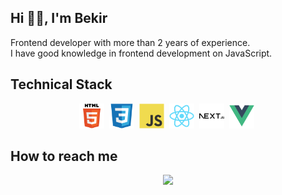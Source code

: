 ## Hi 🙋‍♂️, I'm Bekir
Frontend developer with more than 2 years of experience.
</br>
I have good knowledge in frontend development on JavaScript.

## Technical Stack
<div align='center'>
  <img
    src="https://github.com/devicons/devicon/blob/master/icons/html5/html5-original-wordmark.svg"
    title="HTML 5"
    alt="HTML 5"
    width="40"
    height="40"
  />&nbsp;
  <img
    src="https://github.com/devicons/devicon/blob/master/icons/css3/css3-original.svg"
    title="CSS3"
    alt="CSS3"
    width="40"
    height="40"
  />&nbsp;
  <img
    src="https://raw.githubusercontent.com/devicons/devicon/55609aa5bd817ff167afce0d965585c92040787a/icons/javascript/javascript-original.svg"
    title="JavaScript"
    alt="JavaScript"
    width="40"
    height="40"
  />&nbsp;
  <img
    src="https://raw.githubusercontent.com/devicons/devicon/55609aa5bd817ff167afce0d965585c92040787a/icons/react/react-original.svg"
    title="React"
    alt="React"
    width="40"
    height="40"
  />&nbsp;
  <img
    src="https://github.com/devicons/devicon/blob/ca28c779441053191ff11710fe24a9e6c23690d6/icons/nextjs/nextjs-original-wordmark.svg"
    title="Nextjs"
    alt="Nextjs"
    width="40"
    height="40"
  />&nbsp;
  <img
    src="https://github.com/devicons/devicon/blob/master/icons/vuejs/vuejs-original.svg" 
    title="Vuejs"
    alt="Vuejs"
    width="40"
    height="40"
  />&nbsp;
</div>


## How to reach me
<div align='center'>
  <a href="https://t.me/Simon_catt">
    <img src="https://img.shields.io/badge/Telegram-2CA5E0?style=for-the-badge&logo=telegram&logoColor=white" />
  </a>
</div>
